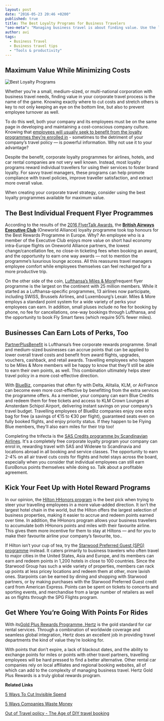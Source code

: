 ```yaml
---
layout: post
date: "2016-05-23 20:46 +0200"
published: true
title: The Best Loyalty Programs for Business Travelers
"seo-meta": "Managing business travel is about finding value. Use the leading flight, hotel, and car rental loyalty programmes to help."
author: avi
tags: 
  - Business Travel
  - Business travel tips
  - "Tools & productivity"
---
```


## Maximum Value While Minimizing Costs

<img class="left" alt="Best Loyalty Programs" src="{{site.baseurl}}/blog-media/Loyalty%20programs.jpg" />

 Whether you’re a small, medium-sized, or multi-national corporation with business travel needs, finding value in your corporate travel process is the name of the game. Knowing exactly where to cut costs and stretch others is key to not only keeping an eye on the bottom line, but also to prevent employee turnover as well.
 
To do this well, both your company and its employees must be on the same page in developing and maintaining a cost-conscious company culture. Knowing that [employees will usually seek to benefit from the loyalty programmes they’re enrolled in](http://travelperk.com/blog/5-Ways-to-Cut-Invisible-Spend/) - sometimes to the detriment of your company’s travel policy — is powerful information. Why not use it to your advantage?
 
Despite the benefit, corporate loyalty programmes for airlines, hotels, and car rental companies are not very well known. Instead, most loyalty programs reward individual travellers for using their services to foster brand loyalty. For savvy travel managers, these programs can help promote compliance with travel policies, improve traveller satisfaction, and extract more overall value.
 
When creating your corporate travel strategy, consider using the best loyalty programmes available for maximum value. 


## The Best Individual Frequent Flyer Programmes

According to the results of the [2016 FlyerTalk Awards](http://www.flyertalk.com/articles/2016-flyertalk-awards-and-the-winners-are.html), the [**British Airways Executive Club**](http://www.britishairways.com/en-gb/executive-club) (Oneworld Alliance) loyalty programme took top honours for the Best Rewards Programme in Europe. Why? An employee who is a member of the Executive Club enjoys more value on short haul economy intra-Europe flights on Oneworld Alliance partners, the lowest change/cancellation fee, no close-in ticketing fees when booking an award, and the opportunity to earn one way awards — not to mention the programme’s luxurious lounge access. All this reassures travel managers employee comfort while employees themselves can feel recharged for a more productive trip.

On the other side of the coin, [Lufthansa’s Miles & More](https://www.miles-and-more.com/online/portal/mam/kr/homepage?l=en)frequent flyer programme is the largest on the continent with 25 million members. While it started as a Lufthansa-specific programmes, 13 airlines now participate, including SWISS, Brussels Airlines, and Luxembourg’s Lexair. Miles & More employs a standard point system for a wide variety of perks your employees can earn. In addition, small pluses include no fee for booking by phone, no fee for cancellations, one-way bookings through Lufthansa, and the opportunity to book Fly Smart fares (which require 50% fewer miles).
 
## Businesses Can Earn Lots of Perks, Too
 
[PartnerPlusBenefit](https://www.partnerplusbenefit.com/application/) is Lufthansa’s free corporate rewards programme. Small and medium-sized businesses can accrue points that can be applied to lower overall travel costs and benefit from award flights, upgrades, vouchers, cashback, and retail awards. Travelling employees who happen to be Miles & More members will be happy to know that they’ll still be able to earn their own points, as well. This combination ultimately helps steer travel policy in a more cost-effective direction.

 
With [BlueBiz](http://www.bluebiz.com/en/), companies that often fly with Delta, Alitalia, KLM, or AirFrance can become even more cost-effective by benefitting from the extra services the programme offers. As a member, your company can earn Blue Credits and redeem them for free tickets and access to KLM Crown Lounges at Amsterdam Schipol Airport, delivering instant savings on your company’s travel budget. Travelling employees of BlueBiz companies enjoy one extra bag for free (a savings of €15 to €30 per flight), guaranteed seats even on fully booked flights, and enjoy priority status. If they happen to be Flying Blue members, they’ll also earn miles for their trip too!

Completing the trifecta is the [SAS Credits programme by Scandinavian Airlines](https://www.sas.se/sas-corporate/sas-credits/). It's a completely free corporate loyalty program your company can enrol in, rewarding travel with SAS and Widerøe to Scandinavia and locations abroad in all booking and service classes. The opportunity to earn 2-4% on all air travel cuts costs for flights and hotel stays across the board, especially when you consider that individual employees can still earn EuroBonus points themselves while doing so. Talk about a profitable agreement.

## Kick Your Feet Up with Hotel Reward Programs

In our opinion, the [Hilton HHonors program](http://hhonors3.hilton.com/en/index.html) is the best pick when trying to steer your travelling employees in a more value-added direction. It isn’t the largest hotel chain in the world, but the Hilton offers the largest selection of business properties, making it easier to accrue and redeem points earned over time. In addition, the HHonors program allows your business travellers to accumulate both HHonors points and miles with their favourite airline. This gives them more incentive for them to stay at Hiltons — and for you to make their favourite airline your company’s favourite, too..


If Hilton isn’t your cup of tea, try the [Starwood Preferred Guest (SPG) programme](http://www.starwoodhotels.com/preferredguest/index.html?language=en_US) instead. It caters primarily to business travelers who often travel to major cities in the United States, Asia and Europe, and its members can earn and redeem points in 1,200 hotels in close to 100 countries. Since the Starwood Group has such a wide variety of properties, members can rack up points at less pricey locations and redeem them at other, more lavish ones. Starpoints can be earned by dining and shopping with Starwood partners, or by making purchases with the Starwood Preferred Guest credit card from American Express. Points can be spent on tickets to concerts and sporting events, and merchandise from a large number of retailers as well as on flights through the SPG Flights program. 

## Get Where You’re Going With Points For Rides
 
With its[Gold Plus Rewards Programme, Hertz](https://www.hertz.com/rentacar/member/enrollment) is the gold standard for car rental services. Through a combination of worldwide coverage and seamless global integration, Hertz does an excellent job in providing travel departments the kind of value they’re looking for.
 
With points that don’t expire, a lack of blackout dates, and the ability to exchange points for miles or points with other travel partners, travelling employees will be hard pressed to find a better alternative. Other rental car companies rely on local affiliates and regional booking websites, all of which can add to the complexity of managing business travel. Hertz Gold Plus Rewards is a truly global rewards program.

**Related Links**


[5 Ways To Cut Invisible Spend](http://travelperk.com/blog/5-Ways-to-Cut-Invisible-Spend/)

[5 Ways Companies Waste Money](http://travelperk.com/blog/business-travel-5-ways-companies-waste-money/)

[Out of Travel policy - The Age of DIY travel booking](http://travelperk.com/blog/the-age-of-diy-business-travel/)
